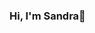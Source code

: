### Hi, I'm Sandra👋

<!--
**sandragodinhosilva/sandragodinhosilva** is a ✨ _special_ ✨ repository because its `README.md` (this file) appears on your GitHub profile.

## Find me around the web 🌎: 
- I’m currently pursing a PhD in Biotechnology and Biosciences at IST@Ulisboa 🔭
- Sharing my work on <a href="https://www.linkedin.com/in/sandragodinhosilva/">my personal page</a> 📹 ✍🏾
- Sharing updates on <a href="https://www.linkedin.com/in/sandragodinhosilva/">LinkedIn</a> 💼
